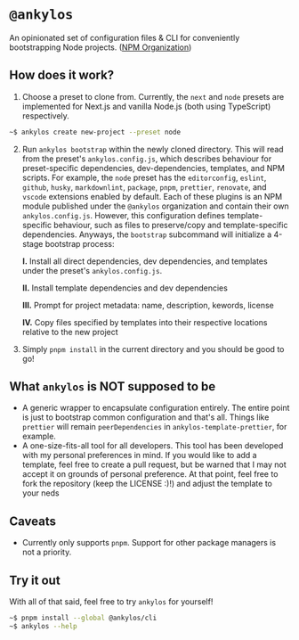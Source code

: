 # `@ankylos`

An opinionated set of configuration files & CLI for conveniently bootstrapping
Node projects. ([NPM Organization](https://www.npmjs.com/org/ankylos))

## How does it work?

1. Choose a preset to clone from. Currently, the `next` and `node` presets are
   implemented for Next.js and vanilla Node.js (both using TypeScript)
   respectively.

```sh
~$ ankylos create new-project --preset node
```

2. Run `ankylos bootstrap` within the newly cloned directory. This will read
   from the preset's `ankylos.config.js`, which describes behaviour for
   preset-specific dependencies, dev-dependencies, templates, and NPM scripts.
   For example, the `node` preset has the `editorconfig`, `eslint`, `github`,
   `husky`, `markdownlint`, `package`, `pnpm`, `prettier`, `renovate`, and
   `vscode` extensions enabled by default. Each of these plugins is an NPM
   module published under the `@ankylos` organization and contain their own
   `ankylos.config.js`. However, this configuration defines template-specific
   behaviour, such as files to preserve/copy and template-specific dependencies.
   Anyways, the `bootstrap` subcommand will initialize a 4-stage bootstrap
   process:

   **I.** Install all direct dependencies, dev dependencies, and templates under
   the preset's `ankylos.config.js`.

   **II.** Install template dependencies and dev dependencies

   **III.** Prompt for project metadata: name, description, kewords, license

   **IV.** Copy files specified by templates into their respective locations
   relative to the new project

3. Simply `pnpm install` in the current directory and you should be good to go!

## What `ankylos` is NOT supposed to be

- A generic wrapper to encapsulate configuration entirely. The entire point is
  just to bootstrap common configuration and that's all. Things like `prettier`
  will remain `peerDependencies` in `ankylos-template-prettier`, for example.
- A one-size-fits-all tool for all developers. This tool has been developed with
  my personal preferences in mind. If you would like to add a template, feel
  free to create a pull request, but be warned that I may not accept it on
  grounds of personal preference. At that point, feel free to fork the
  repository (keep the LICENSE :)!) and adjust the template to your neds

## Caveats

- Currently only supports `pnpm`. Support for other package managers is not a
  priority.

## Try it out

With all of that said, feel free to try `ankylos` for yourself!

```sh
~$ pnpm install --global @ankylos/cli
~$ ankylos --help
```
